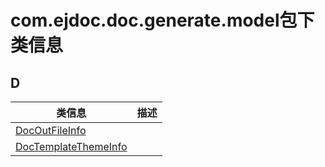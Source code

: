 
# com.ejdoc.doc.generate.model包下类信息




## D  
|   类信息  |    描述   |  
| ---- | ---- |  
|[DocOutFileInfo](jdocGenerate/com/ejdoc/doc/generate/model/DocOutFileInfo.md)||
|[DocTemplateThemeInfo](jdocGenerate/com/ejdoc/doc/generate/model/DocTemplateThemeInfo.md)||


